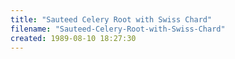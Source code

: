 ```yaml
---
title: "Sauteed Celery Root with Swiss Chard"
filename: "Sauteed-Celery-Root-with-Swiss-Chard"
created: 1989-08-10 18:27:30
---
```


